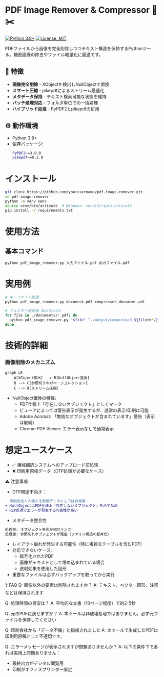 # PDF Image Remover & Compressor 🔖✂️

[![Python 3.8+](https://img.shields.io/badge/Python-3.8+-blue.svg)](https://www.python.org/)
[![License: MIT](https://img.shields.io/badge/License-MIT-yellow.svg)](https://opensource.org/licenses/MIT)

PDFファイルから画像を完全削除しつつテキスト構造を保持するPythonツール。機密画像の除去やファイル軽量化に最適です。

## 🚀 特徴
- **画像完全削除** - XObjectを検出しNullObjectで置換
- **スマート圧縮** - pikepdfによるストリーム最適化
- **メタデータ保持** - テキスト検索可能な状態を維持
- **バッチ処理対応** - フォルダ単位での一括処理
- **ハイブリッド処理** - PyPDF2とpikepdfの併用

## ⚙️ 動作環境
- Python 3.8+
- 依存パッケージ:
  ```bash
  PyPDF2==3.0.0
  pikepdf==8.2.0

# インストール
```bash
git clone https://github.com/yourusername/pdf-image-remover.git
cd pdf-image-remover
python -m venv venv
source venv/bin/activate  # Windows: venv\Scripts\activate
pip install -r requirements.txt
```
# 使用方法
## 基本コマンド
```bash
python pdf_image_remover.py 入力ファイル.pdf 出力ファイル.pdf
```
# 実用例
```bash
# 単一ファイル処理
python pdf_image_remover.py document.pdf compressed_document.pdf

# フォルダ一括処理（bash/zsh）
for file in ./documents/*.pdf; do
  python pdf_image_remover.py "$file" "./output/compressed_${file##*/}"
done
```
# 技術的詳細
### 画像削除のメカニズム
```mermaid
graph LR
    A[XObject検出] --> B[NullObject置換]
    B --> C[参照切りのガベージコレクション]
    C --> D[ストリーム圧縮]
```
- NullObject置換の特性:
  - PDF仕様上「存在しないオブジェクト」としてマーク
  - ビューアによっては警告表示が発生するが、通常の表示/印刷は可能
  - Adobe Acrobat: 「無効なオブジェクトが含まれています」警告（表示は継続）
  - Chrome PDF Viewer: エラー表示なしで通常表示

# 想定ユースケース
 - ✅ 機械翻訳システムへのアップロード前処理
 - ❌ 印刷用原稿データ（DTP処理が必要なケース）

⚠️ 注意事項
- DTP用途不向き：
```diff
- 印刷会社へ入稿する原稿データとしては非推奨
+ NullObjectはPDF仕様上「存在しないオブジェクト」を示すため
+ RIP処理でエラーが発生する可能性が高い
```
- メタデータ整合性
```bash
処理前: オブジェクト参照が相互リンク
処理後: 参照切れオブジェクトが残留（ファイル構造の断片化）
```

- レイアウト崩れが発生する可能性（特に複雑なテーブルを含むPDF）
- 対応できないケース:
  - 暗号化されたPDF
  - 画像がテキストとして埋め込まれている場合
  - 透明効果を使用した図形
- 重要なファイルは必ずバックアップを取ってから実行

❓ FAQ
Q: 画像以外の要素は削除されますか？
A: テキスト、ベクター図形、注釈などは保持されます

Q: 処理時間の目安は？
A: 平均的な文書（10ページ程度）で約2-5秒

Q: 元のPDFに戻せますか？
A: 本ツールは非破壊処理ではありません。必ず元ファイルを保持してください

Q: 印刷会社から「データ不備」と指摘されました
A: 本ツールで生成したPDFは印刷用原稿として不適切です。

Q: エラーメッセージが表示されますが問題ありませんか？
A: 以下の条件下であれば実用上問題ありません：
- 最終出力がデジタル閲覧用
- 印刷がオフィスプリンター限定
